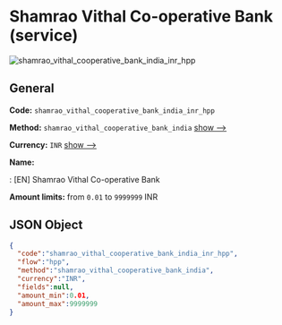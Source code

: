 
# Shamrao Vithal Co-operative Bank (service) 
![shamrao_vithal_cooperative_bank_india_inr_hpp](https://static.openfintech.io/payment_methods/shamrao_vithal_cooperative_bank_india_inr_hpp/logo.svg?w=400&c=v0.59.26#w200)  

## General 
 
**Code:** `shamrao_vithal_cooperative_bank_india_inr_hpp` 
 
**Method:** `shamrao_vithal_cooperative_bank_india` 
 [show -->](/payment-methods/shamrao_vithal_cooperative_bank_india/) 
 
**Currency:** `INR` [show -->](/currencies/INR/) 
 
**Name:** 
 
:	[EN] Shamrao Vithal Co-operative Bank 
 
**Amount limits:** from `0.01` to `9999999` INR 

## JSON Object 

```json
{
  "code":"shamrao_vithal_cooperative_bank_india_inr_hpp",
  "flow":"hpp",
  "method":"shamrao_vithal_cooperative_bank_india",
  "currency":"INR",
  "fields":null,
  "amount_min":0.01,
  "amount_max":9999999
}
```  
